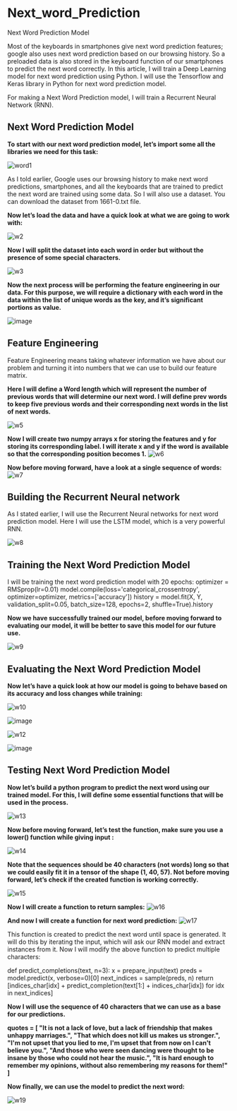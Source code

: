 # Next_word_Prediction
Next Word Prediction Model

Most of the keyboards in smartphones give next word prediction features; google also uses next word prediction based on our browsing history. So a preloaded data is also stored in the keyboard function of our smartphones to predict the next word correctly. In this article, I will train a Deep Learning model for next word prediction using Python. I will use the Tensorflow and Keras library in Python for next word prediction model.

For making a Next Word Prediction model, I will train a Recurrent Neural Network (RNN). 
## Next Word Prediction Model
**To start with our next word prediction model, let’s import some all the libraries we need for this task:**

![word1](https://user-images.githubusercontent.com/95492893/144710010-2f7aa1c9-cd7e-47c6-9bcb-dbbec3f535fc.PNG)

As I told earlier, Google uses our browsing history to make next word predictions, smartphones, and all the keyboards that are trained to predict the next word are trained using some data. So I will also use a dataset. You can download the dataset from 1661-0.txt file. 

**Now let’s load the data and have a quick look at what we are going to work with:**

![w2](https://user-images.githubusercontent.com/95492893/144710090-1ac71a24-6642-4788-8721-8ab470307eec.PNG)

**Now I will split the dataset into each word in order but without the presence of some special characters.**

![w3](https://user-images.githubusercontent.com/95492893/144710145-458e8fb1-af8d-4c04-8915-139ad082a785.PNG)

**Now the next process will be performing the feature engineering in our data. For this purpose, we will require a dictionary with each word in the data within the list of unique words as the key, and it’s significant portions as value.**

![image](https://user-images.githubusercontent.com/95492893/144710189-f478b70e-44f7-4fc6-accd-f65c2feec0e9.png)

## Feature Engineering
Feature Engineering means taking whatever information we have about our problem and turning it into numbers that we can use to build our feature matrix.

**Here I will define a Word length which will represent the number of previous words that will determine our next word. I will define prev words to keep five previous words and their corresponding next words in the list of next words.**

![w5](https://user-images.githubusercontent.com/95492893/144710271-a0bdcd44-6a9f-4bd9-9d28-68cbef48b404.PNG)

**Now I will create two numpy arrays x for storing the features and y for storing its corresponding label. I will iterate x and y if the word is available so that the corresponding position becomes 1.**
![w6](https://user-images.githubusercontent.com/95492893/144710341-169c4f58-30c5-4be7-9d1d-e4d0b050d7d5.PNG)

**Now before moving forward, have a look at a single sequence of words:**
![w7](https://user-images.githubusercontent.com/95492893/144710381-2abf0f08-b340-4aa9-aa5e-c6de50814b09.PNG)

## Building the Recurrent Neural network
As I stated earlier, I will use the Recurrent Neural networks for next word prediction model. Here I will use the LSTM model, which is a very powerful RNN.

![w8](https://user-images.githubusercontent.com/95492893/144710440-015044fb-f1d0-410d-a8f9-c0e7d5357cb7.PNG)

## Training the Next Word Prediction Model
I will be training the next word prediction model with 20 epochs:
optimizer = RMSprop(lr=0.01)
model.compile(loss='categorical_crossentropy', optimizer=optimizer, metrics=['accuracy'])
history = model.fit(X, Y, validation_split=0.05, batch_size=128, epochs=2, shuffle=True).history

**Now we have successfully trained our model, before moving forward to evaluating our model, it will be better to save this model for our future use.**

![w9](https://user-images.githubusercontent.com/95492893/144710540-79f126ee-3527-4fea-bb65-54fd7ba27283.PNG)

## Evaluating the Next Word Prediction Model

**Now let’s have a quick look at how our model is going to behave based on its accuracy and loss changes while training:**

![w10](https://user-images.githubusercontent.com/95492893/144710601-8b89cae7-e9c5-4088-931d-57f1eb921d8b.PNG)

![image](https://user-images.githubusercontent.com/95492893/144710716-0a77ad44-a111-4267-a408-efd2b2daf90e.png)

![w12](https://user-images.githubusercontent.com/95492893/144710763-8be98c30-8d44-4035-be1d-8dfa6f9caba7.PNG)

![image](https://user-images.githubusercontent.com/95492893/144710775-1df77641-b8c5-4924-a9ed-eb3f908ba87a.png)

## Testing Next Word Prediction Model

**Now let’s build a python program to predict the next word using our trained model. For this, I will define some essential functions that will be used in the process.**

![w13](https://user-images.githubusercontent.com/95492893/144710802-7e348395-74c9-4fc3-b63f-29dcc2ff2f47.PNG)

**Now before moving forward, let’s test the function, make sure you use a lower() function while giving input :**

![w14](https://user-images.githubusercontent.com/95492893/144710838-2906bfc9-dec1-4749-b7f7-3e9de919ad45.PNG)

**Note that the sequences should be 40 characters (not words) long so that we could easily fit it in a tensor of the shape (1, 40, 57). Not before moving forward, let’s check if the created function is working correctly.**

![w15](https://user-images.githubusercontent.com/95492893/144710883-914911f8-24a8-42f2-960f-eddffe4a56d7.PNG)

**Now I will create a function to return samples:**
![w16](https://user-images.githubusercontent.com/95492893/144710932-db463a2a-282c-4574-835f-e99984ef9e43.PNG)

**And now I will create a function for next word prediction:**
![w17](https://user-images.githubusercontent.com/95492893/144710980-f1b4109d-52b6-4d92-ac99-d9c9602afea7.PNG)

This function is created to predict the next word until space is generated. It will do this by iterating the input, which will ask our RNN model and extract instances from it. Now I will modify the above function to predict multiple characters:


def predict_completions(text, n=3):
    x = prepare_input(text)
    preds = model.predict(x, verbose=0)[0]
    next_indices = sample(preds, n)
    return [indices_char[idx] + predict_completion(text[1:] + indices_char[idx]) for idx in next_indices]
   
   
   
 **Now I will use the sequence of 40 characters that we can use as a base for our predictions.**
 
 **quotes = [
    "It is not a lack of love, but a lack of friendship that makes unhappy marriages.",
    "That which does not kill us makes us stronger.",
    "I'm not upset that you lied to me, I'm upset that from now on I can't believe you.",
    "And those who were seen dancing were thought to be insane by those who could not hear the music.",
    "It is hard enough to remember my opinions, without also remembering my reasons for them!"
]**


**Now finally, we can use the model to predict the next word:**

![w19](https://user-images.githubusercontent.com/95492893/144711153-d3af50c2-2f93-4e5e-9527-7fe3f42b654f.PNG)

























































